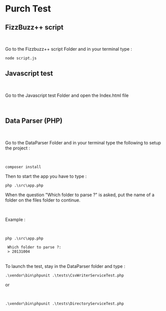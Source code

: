 # Purch Test

## FizzBuzz++ script
<br />

Go to the Fizzbuzz++ script Folder and in your terminal type : 
<br />

```
node script.js
```


## Javascript test
<br />

Go to the Javascript test Folder and open the Index.html file
<br />

<br />

## Data Parser (PHP)
<br />

Go to the DataParser Folder and in your terminal type the following to setup the project :

<br />

```
composer install
```

Then to start the app you have to type : 
<br />

```
php .\src\app.php
```

When the question "Which folder to parse ?" is asked, put the name of a folder on the files folder to continue.

<br />


Example : 

<br />

```
php .\src\app.php

 Which folder to parse ?:
 > 20131004

```
<br />
To launch the test, stay in the DataParser folder and type : 

<br />

```
.\vendor\bin\phpunit .\tests\CsvWriterServiceTest.php

```

or

<br />

```
.\vendor\bin\phpunit .\tests\DirectoryServiceTest.php

```
